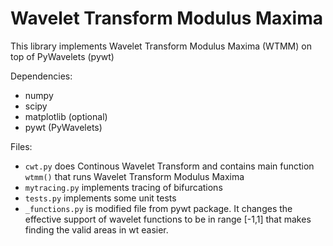 # Wavelet Transform Modulus Maxima

This library implements Wavelet Transform Modulus Maxima (WTMM) on top of PyWavelets (pywt)

Dependencies:
- numpy
- scipy
- matplotlib (optional)
- pywt (PyWavelets)

Files:
 - `cwt.py` does Continous Wavelet Transform and contains main function `wtmm()` that runs Wavelet Transform Modulus Maxima
 - `mytracing.py` implements tracing of bifurcations
 - `tests.py` implements some unit tests
 - `_functions.py` is modified file from pywt package. It changes the effective support of wavelet functions to be in range [-1,1] that makes finding the valid areas in wt easier.

